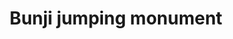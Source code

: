 ---
pid: LLP247
title: Bunji jumping monument
location_transcription: North Philly, Philadelphia
zipcode: '19120'
outside_phl: 
neighborhood: Logan,Olney
age: '11'
age_range: 6-13
instagram: 
image_file_name: LLP_247.jpg
proposal_transcription: Bunji jumping monument
topic: Sports,Youth
topic_summary: 0, 0
type: Mural,Sculpture Statue
keywords_other: 
credit: Jabriyah Gibbs
image_labels: 
twitter: 
facebook: 
permalink: "/monuments/llp247/"
layout: item-page
---